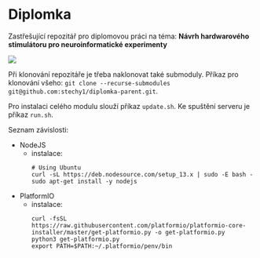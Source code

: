 # Diplomka

Zastřešující repozitář pro diplomovou práci na téma: **Návrh hardwarového stimulátoru pro neuroinformatické experimenty**

![](https://github.com/stechy1/diplomka-frontend/raw/master/images/01_angular_experiments_list.png)

Při klonování repozitáře je třeba naklonovat také submoduly.
Příkaz pro klonování všeho: `git clone --recurse-submodules git@github.com:stechy1/diplomka-parent.git`.

Pro instalaci celého modulu slouží příkaz `update.sh`.
Ke spuštění serveru je příkaz `run.sh`.


Seznam závislosti:
 - NodeJS
   - instalace:
      ```
      # Using Ubuntu
      curl -sL https://deb.nodesource.com/setup_13.x | sudo -E bash -
      sudo apt-get install -y nodejs
      ```
 - PlatformIO
   - instalace:
      ```
      curl -fsSL https://raw.githubusercontent.com/platformio/platformio-core-installer/master/get-platformio.py -o get-platformio.py
      python3 get-platformio.py
      export PATH=$PATH:~/.platformio/penv/bin
      ```